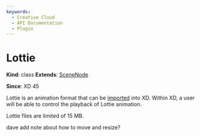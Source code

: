 ```yaml
---
keywords:
  - Creative Cloud
  - API Documentation
  - Plugin
---
```


# Lottie

**Kind**: class
**Extends**: [SceneNode](/develop/reference/SceneNode)

**Since**: XD 45

Lottie is an animation format that can be [imported](/develop/reference/application/#import) into XD. Within XD, a user will be able to control the playback of Lottie animation.

Lottie files are limited of 15 MB.

dave add note about how to move and resize?

